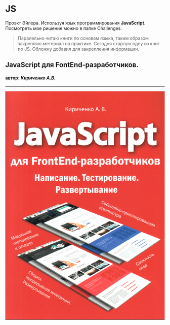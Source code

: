 JS
======

Проэкт Эйлера. Используя язык программирования **JavaScript**. Посмотреть мое ришение можно в папке Challenges.
 >Паралельно читаю книги по основам языка, таким образом закрепляю метериал на практике.
 Сегодня стартую одну из книг по JS. Обложку добавил для закрепления информации.
 
 ## JavaScript для FontEnd-разработчиков.
 #### автор: *Кириченко А.В.* 

 -------------------
 <img src='./img/JS-FrontEnd.png' >
